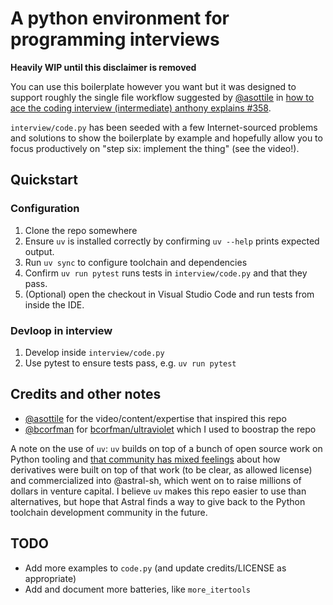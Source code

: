 # A python environment for programming interviews
**Heavily WIP until this disclaimer is removed**

You can use this boilerplate however you want but it was designed to support roughly the single file workflow suggested by [@asottile](https://www.github.com/asottile) in [how to ace the coding interview (intermediate) anthony explains #358](https://www.youtube.com/watch?v=eVNkO6g0fP8). 

`interview/code.py` has been seeded with a few Internet-sourced problems and solutions to show the boilerplate by example and hopefully allow you to focus productively on "step six: implement the thing" (see the video!).

## Quickstart
### Configuration
1. Clone the repo somewhere
1. Ensure `uv` is installed correctly by confirming `uv --help` prints expected output.
1. Run `uv sync` to configure toolchain and dependencies
1. Confirm `uv run pytest` runs tests in `interview/code.py` and that they pass.
1. (Optional) open the checkout in Visual Studio Code and run tests from inside the IDE.

### Devloop in interview
1. Develop inside `interview/code.py`
2. Use pytest to ensure tests pass, e.g. `uv run pytest`

## Credits and other notes
* [@asottile](https://www.github.com/asottile) for the video/content/expertise that inspired this repo
* [@bcorfman](https://www.github.com/bcorfman) for [bcorfman/ultraviolet](https://github.com/bcorfman/ultraviolet) which I used to boostrap the repo

A note on the use of `uv`: `uv` builds on top of a bunch of open source work on Python tooling and [that community has mixed feelings](https://www.youtube.com/watch?v=XzW4-KEB664) about how derivatives were built on top of that work (to be clear, as allowed license) and commercialized into @astral-sh, which went on to raise millions of dollars in venture capital. I believe `uv` makes this repo easier to use than alternatives, but hope that Astral finds a way to give back to the Python toolchain development community in the future.


## TODO
* Add more examples to `code.py` (and update credits/LICENSE as appropriate)
* Add and document more batteries, like `more_itertools`

